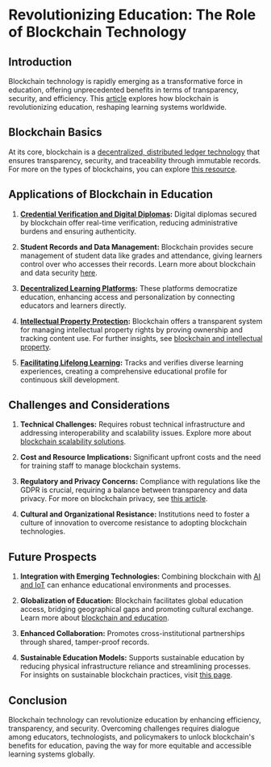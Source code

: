 # Revolutionizing Education: The Role of Blockchain Technology

## Introduction

Blockchain technology is rapidly emerging as a transformative force in education, offering unprecedented benefits in terms of transparency, security, and efficiency. This [article](https://www.edtechmagazine.com/higher/article/2021/04/how-blockchain-technology-can-benefit-higher-education) explores how blockchain is revolutionizing education, reshaping learning systems worldwide.

## Blockchain Basics

At its core, blockchain is a [decentralized, distributed ledger technology](https://www.ibm.com/topics/what-is-blockchain) that ensures transparency, security, and traceability through immutable records. For more on the types of blockchains, you can explore [this resource](https://www.license-token.com/wiki/types-of-blockchains).

## Applications of Blockchain in Education

1. **[Credential Verification and Digital Diplomas](https://builtin.com/blockchain/blockchain-education):** Digital diplomas secured by blockchain offer real-time verification, reducing administrative burdens and ensuring authenticity.

2. **Student Records and Data Management:** Blockchain provides secure management of student data like grades and attendance, giving learners control over who accesses their records. Learn more about blockchain and data security [here](https://www.license-token.com/wiki/blockchain-and-data-security).

3. **[Decentralized Learning Platforms](https://hackernoon.com/5-ways-blockchain-will-revolutionize-education-470bd7472f32):** These platforms democratize education, enhancing access and personalization by connecting educators and learners directly.

4. **[Intellectual Property Protection](https://www.bbvaopenmind.com/en/technology/blockchain/blockchain-and-intellectual-property/):** Blockchain offers a transparent system for managing intellectual property rights by proving ownership and tracking content use. For further insights, see [blockchain and intellectual property](https://www.license-token.com/wiki/blockchain-and-intellectual-property).

5. **[Facilitating Lifelong Learning](https://elearningindustry.com/use-cases-of-blockchain-in-education-lifelong-learning):** Tracks and verifies diverse learning experiences, creating a comprehensive educational profile for continuous skill development.

## Challenges and Considerations

1. **Technical Challenges:** Requires robust technical infrastructure and addressing interoperability and scalability issues. Explore more about [blockchain scalability solutions](https://www.license-token.com/wiki/blockchain-scalability-solutions).

2. **Cost and Resource Implications:** Significant upfront costs and the need for training staff to manage blockchain systems.

3. **Regulatory and Privacy Concerns:** Compliance with regulations like the GDPR is crucial, requiring a balance between transparency and data privacy. For more on blockchain privacy, see [this article](https://www.license-token.com/wiki/blockchain-privacy).

4. **Cultural and Organizational Resistance:** Institutions need to foster a culture of innovation to overcome resistance to adopting blockchain technologies.

## Future Prospects

1. **Integration with Emerging Technologies:** Combining blockchain with [AI and IoT](https://www.forbes.com/sites/danielnewman/2021/02/01/the-top-20-ai-iot-and-blockchain-predictions-for-2021/) can enhance educational environments and processes.

2. **Globalization of Education:** Blockchain facilitates global education access, bridging geographical gaps and promoting cultural exchange. Learn more about [blockchain and education](https://www.license-token.com/wiki/blockchain-and-education).

3. **Enhanced Collaboration:** Promotes cross-institutional partnerships through shared, tamper-proof records.

4. **Sustainable Education Models:** Supports sustainable education by reducing physical infrastructure reliance and streamlining processes. For insights on sustainable blockchain practices, visit [this page](https://www.license-token.com/wiki/sustainable-blockchain-practices).

## Conclusion

Blockchain technology can revolutionize education by enhancing efficiency, transparency, and security. Overcoming challenges requires dialogue among educators, technologists, and policymakers to unlock blockchain's benefits for education, paving the way for more equitable and accessible learning systems globally.